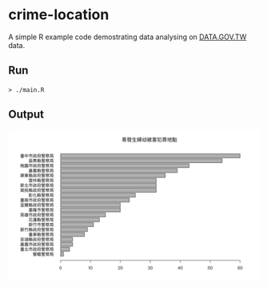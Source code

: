 # crime-location

A simple R example code demostrating data analysing on [DATA.GOV.TW](http://data.gov.tw/) data.

## Run

```
> ./main.R
```

## Output

![](output.jpg)
